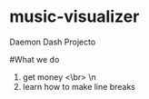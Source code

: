 # music-visualizer
Daemon Dash Projecto

#What we do
1) get money <\br> \n
2) learn how to make line breaks
